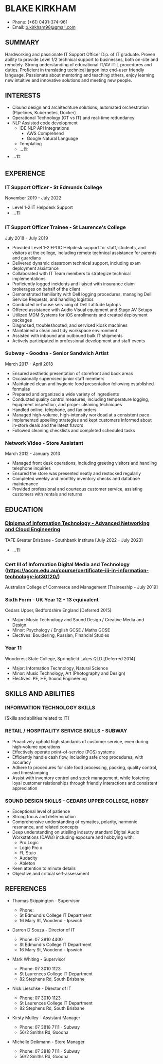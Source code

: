 # BLAKE KIRKHAM
- Phone: (+61) 0491-374-961
- Email: b.kirkham98@gmail.com

## SUMMARY
Hardworking and passionate IT Support Officer Dip. of IT graduate. Proven ability to provide Level 1/2 technical support to businesses, both on-site and remotely. Strong understanding of educational IT/AV ITIL procedures and duties. Proficient in translating technical jargon into end-user friendly language, Passionate about mentoring and teaching others, enjoy learning new intuitive and innovative solutions and meeting new people. 

## INTERESTS
- Clound design and architechture solutions, automated orchestration (Pipelines, Kubernetes, Docker)
- Operational Technology (OT vs IT) and real-time redundancy
- NLP Assisted code development
  - IDE NLP API Integrations
    - AWS Comprehend
	- Google Natural Language
  - Templating
  - ...🏗️
- ...🏗️

## EXPERIENCE

### IT Support Officer - St Edmunds College
November 2019 - July 2022
- Level 1-2 IT Helpdesk Support
- ...🏗️
  
### IT Support Officer Trainee - St Laurence's College
July 2018 - July 2019
- Provided Level 1-2 FPOC Helpdesk support for staff, students, and visitors at the college, including remote technical assistance for parents and guardians
- Delivered dynamic classroom technical support, including exam deployment assistance
- Collaborated with IT Team members to strategize technical implementations
- Proficiently logged incidents and liaised with insurance claim brokerages on behalf of the client
- Demonstrated familiarity with Dell logging procedures, managing Dell Service Requests, and handling logistics
- Conducted in-house servicing of Dell Latitude laptops
- Offered assistance with Audio Visual equipment and Stage AV Setups
- Utilized MDM Systems for iOS enrollments and created deployment packages
- Diagnosed, troubleshooted, and serviced kiosk machines
- Maintained a clean and tidy workspace environment
- Assisted with inbound and outbound bulk IT shipments
- Actively participated in professional development and staff events

### Subway - Goodna - Senior Sandwich Artist
March 2017 - April 2018
- Ensured aesthetic presentation of storefront and back areas
- Occasionally supervised junior staff members
- Maintained clean and hygienic food presentation following established formulas
- Prepared and organized a wide variety of ingredients
- Conducted quality control measures, including temperature logging, equipment inspection, and proper cleaning techniques
- Handled online, telephone, and fax orders
- Managed high-volume, high-intensity workload at a consistent pace
- Implemented upselling strategies and kept customers informed about in-store deals and the latest flavors
- Followed cleaning checklists and completed scheduled tasks

### Network Video - Store Assistant
March 2012 - January 2013
- Managed front desk operations, including greeting visitors and handling telephone inquiries
- Ensured the store was presented neatly and restocked regularly
- Completed weekly and monthly inventory checks and database maintenance
- Provided professional and courteous customer service, assisting customers with rentals and returns

## EDUCATION

### [Diploma of Information Technology - Advanced Networking and Cloud Engineering](https://tafeqld.edu.au/course/19/19032/diploma-of-information-technology)
TAFE Greater Brisbane - Southbank Institute
[July 2022 - July 2023]

- ...🏗️

### Cert III of Information Digital Media and Technology (https://accm.edu.au/course/certificate-iii-in-information-technology-ict30120/)
Australian College of Commerce and Management
[Traineeship - July 2019]

### Sixth Form - UK Year 12 - 13 equivalent
Cedars Upper, Bedfordshire England
[Deferred 2015]
- Major: Music Technology and Sound Design / Creative Media and Design
- Minor: Psychology / English GCSE / Maths GCSE
- Electives: Bouldering, Russian, Financial Studies

### Year 11
Woodcrest State College, Springfield Lakes QLD
[Deferred 2014]
- Major: Information Technology, Natural Science
- Minor: Music Technology, Art (Photography and Design)
- Electives: PE, HE, Sound Engineering

## SKILLS AND ABILITIES

### INFORMATION TECHNOLOGY SKILLS

[Skills and abilities related to IT]

### RETAIL / HOSPITALITY SERVICE SKILLS - SUBWAY
- Proactively uphold high standards of customer service, even during high-volume operations
- Effectively operate point-of-service (POS) systems
- Efficiently handle cash flow, including safe drop procedures, with accuracy
- Adhere to procedures for safe food processing, packing, quality control, and timestamping
- Assist with inventory control and stock management, while fostering loyal customer relationships through friendly interactions and consistent appreciation

### SOUND DESIGN SKILLS - CEDARS UPPER COLLEGE, HOBBY
- Exceptional level of patience
- Strong focus and determination
- Comprehensive understanding of cymatics, polarity, harmonic resonance, and related concepts
- Deep understanding on utisiling indsutry standard Digital Audio Workstations (DAWs) including exposure and hobbying with:
  - Pro Logic
  - Logic Pro x
  - FL Stuio
  - Audacity
  - Ableton
- Keen attention to minute details
- Objective and critical self-assessment

## REFERENCES

- Thomas Skippington - Supervisor
  - Phone:
  - St Edmund's College IT Department
  - 16 Mary St, Woodend - Ipswich

- Darren D'Souza - Director of IT
  - Phone:  07 3810 4400
  - St Edmund's College IT Department
  - 16 Mary St, Woodend - Ipswich

- Mark Whiting - Supervisor
  - Phone: 07 3010 1123
  - St Laurences College IT Department
  - 82 Stephens Rd, South Brisbane

- Nick Lieschke - Director of IT
  - Phone: 07 3010 1123
  - St Laurences College IT Department
  - 82 Stephens Rd, South Brisbane

- Kirsty Mulley - Assistant Manager
  - Phone: 07 3818 7111 - Subway
  - 56/2 Smiths Rd, Goodna

- Michelle Deikmann - Store Manager
  - Phone: 07 3818 7111 - Subway
  - 56/2 Smiths Rd, Goodna
